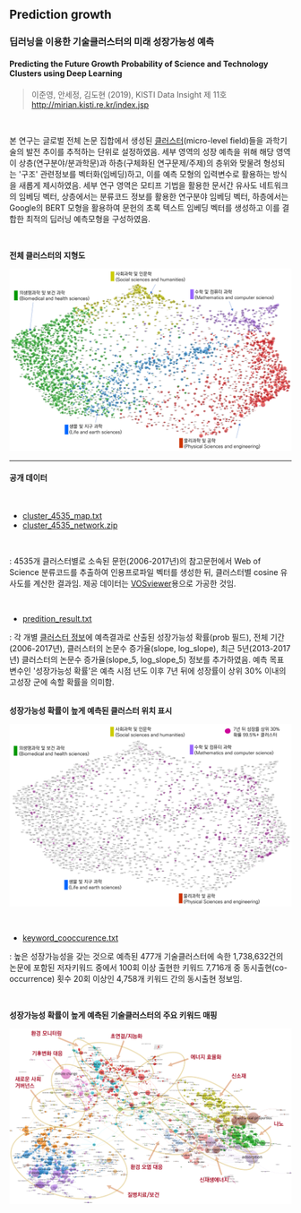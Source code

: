 ## Prediction growth

### 딥러닝을 이용한 기술클러스터의 미래 성장가능성 예측

#### Predicting the Future Growth Probability of Science and Technology Clusters using Deep Learning


> 이준영, 안세정, 김도현 (2019), KISTI Data Insight 제 11호 http://mirian.kisti.re.kr/index.jsp

<br>

본 연구는 글로벌 전체 논문 집합에서 생성된 [클러스터](https://www.leidenranking.com/information/fields)(micro-level field)들을 과학기술의 발전 추이를 추적하는 단위로 설정하였음. 세부 영역의 성장 예측을 위해 해당 영역이 상층(연구분야/분과학문)과 하층(구체화된 연구문제/주제)의 층위와 맞물려 형성되는 '구조' 관련정보를 벡터화(임베딩)하고, 이를 예측 모형의 입력변수로 활용하는 방식을 새롭게 제시하였음. 세부 연구 영역은 모티프 기법을 활용한 문서간 유사도 네트워크의 임베딩 벡터, 상층에서는 분류코드 정보를 활용한 연구분야 임베딩 벡터, 하층에서는 Google의 BERT 모형을 활용하여 문헌의 초록 텍스트 임베딩 벡터를 생성하고 이를 결합한 최적의 딥러닝 예측모형을 구성하였음.

<br>

**전체 클러스터의 지형도**

![Mapping of Leiden Clusters](./images/cluster_4535_main_field_update.png)

---
#### 공개 데이터
<br>

* [cluster_4535_map.txt](./data)
* [cluster_4535_network.zip](./data)
<br>

: 4535개 클러스터별로 소속된 문헌(2006-2017년)의 참고문헌에서 Web of Science 분류코드를 추출하여 인용프로파일 벡터를 생성한 뒤, 클러스터별 cosine 유사도를 계산한 결과임. 제공 데이터는 [VOSviewer](https://www.vosviewer.com)용으로 가공한 것임.   

<br>

* [predition_result.txt](./data)

: 각 개별 [클러스터 정보](https://www.leidenranking.com/Content/CWTS%20Leiden%20Ranking%202019%20-%20Micro-level%20fields.xlsx)에 예측결과로 산출된 성장가능성 확률(prob 필드), 전체 기간(2006-2017년), 클러스터의 논문수 증가율(slope, log_slope), 최근 5년(2013-2017년) 클러스터의 논문수 증가율(slope_5, log_slope_5) 정보를 추가하였음. 예측 목표 변수인 '성장가능성 확률'은 예측 시점 년도 이후 7년 뒤에 성장률이 상위 30% 이내의 고성장 군에 속할 확률을 의미함.   
<br>


**성장가능성 확률이 높게 예측된 클러스터 위치 표시**

![Clusters with High Growth Probability Marked in Violet Color](./images/cluster_4535_prob995_update.png)


<br>

* [keyword_cooccurence.txt](./data)

: 높은 성장가능성을 갖는 것으로 예측된 477개 기술클러스터에 속한 1,738,632건의 논문에 포함된 저자키워드 중에서 100회 이상 출현한 키워드 7,716개 중 동시출현(co-occurrence) 횟수 20회 이상인 4,758개 키워드 간의 동시출현 정보임.


<br>

**성장가능성 확률이 높게 예측된 기술클러스터의 주요 키워드 매핑**

![Keyword Mapping for High Growth Clusters](./images/coword_map_label.png)
